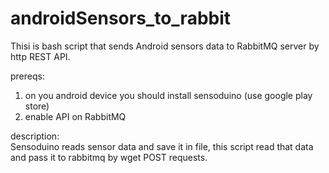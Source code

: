 # androidSensors_to_rabbit   
Thisi is bash script that sends Android sensors data to RabbitMQ server by http REST API.   

prereqs:   
1) on you android device you should install sensoduino (use google play store)   
2) enable API on RabbitMQ    

description:   
Sensoduino reads sensor data and save it in file, this script read that data and pass it to rabbitmq by wget POST requests. 
